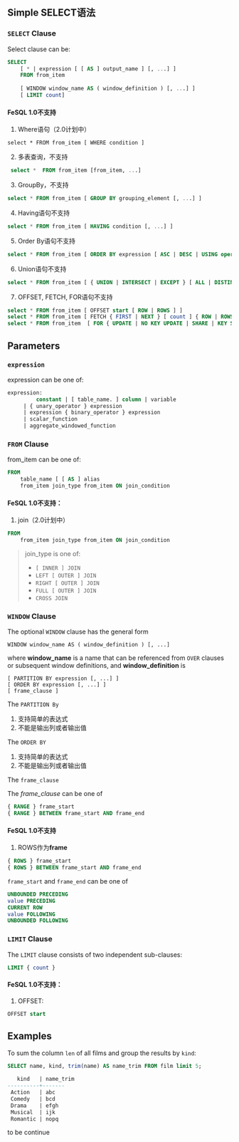 ## Simple SELECT语法

### `SELECT` Clause

Select clause can be: 

```sql
SELECT 
    [ * | expression [ [ AS ] output_name ] [, ...] ]
    FROM from_item 
    
    [ WINDOW window_name AS ( window_definition ) [, ...] ]
    [ LIMIT count]
```

#### FeSQL 1.0不支持

1. Where语句（2.0计划中）

```
select * FROM from_item [ WHERE condition ]
```

2. 多表查询，不支持

```SQL
 select *  FROM from_item [from_item, ...] 
```

3. GroupBy，不支持

```SQL
select * FROM from_item [ GROUP BY grouping_element [, ...] ]
```

4. Having语句不支持

```SQL
select * FROM from_item [ HAVING condition [, ...] ]
```

5. Order By语句不支持

```SQL
select * FROM from_item [ ORDER BY expression [ ASC | DESC | USING operator ] [ NULLS { FIRST | LAST } ] [, ...] ]
```

6. Union语句不支持

```SQL
select * FROM from_item [ { UNION | INTERSECT | EXCEPT } [ ALL | DISTINCT ] select ]
```

7. OFFSET, FETCH, FOR语句不支持

```SQL
select * FROM from_item [ OFFSET start [ ROW | ROWS ] ]
select * FROM from_item [ FETCH { FIRST | NEXT } [ count ] { ROW | ROWS } ONLY ]
select * FROM from_item  [ FOR { UPDATE | NO KEY UPDATE | SHARE | KEY SHARE } [ OF table_name [, ...] ] [ NOWAIT | SKIP LOCKED ] [...] ]
```

## Parameters

### `expression`

expression can be one of:

```SQL
expression: 	
 		 constant | [ table_name. ] column | variable   
     | { unary_operator } expression   
     | expression { binary_operator } expression 
     | scalar_function
     | aggregate_windowed_function  
```



### `FROM` Clause

from_item can be one of:

```SQL
FROM 
    table_name [ [ AS ] alias 
    from_item join_type from_item ON join_condition
```

#### FeSQL 1.0不支持：

1. join（2.0计划中）

```SQL
FROM 
    from_item join_type from_item ON join_condition


```

> join_type is one of:
> - `[ INNER ] JOIN`
> - `LEFT [ OUTER ] JOIN`
> - `RIGHT [ OUTER ] JOIN`
> - `FULL [ OUTER ] JOIN`
> - `CROSS JOIN`

### 

### `WINDOW` Clause

The optional `WINDOW` clause has the general form

```
WINDOW window_name AS ( window_definition ) [, ...]
```

where **window_name** is a name that can be referenced from `OVER` clauses or subsequent window definitions, and **window_definition** is

```
[ PARTITION BY expression [, ...] ]
[ ORDER BY expression [, ...] ]
[ frame_clause ]
```

The `PARTITION By `

1. 支持简单的表达式
2. 不能是输出列或者输出值

The `ORDER BY`

1. 支持简单的表达式
2. 不能是输出列或者输出值

The `frame_clause`

The *frame_clause* can be one of

```SQL
{ RANGE } frame_start
{ RANGE } BETWEEN frame_start AND frame_end
```

#### **FeSQL 1.0不支持**

1. ROWS作为**frame**

```SQL
{ ROWS } frame_start
{ ROWS } BETWEEN frame_start AND frame_end
```

 `frame_start` and `frame_end` can be one of

```SQL
UNBOUNDED PRECEDING
value PRECEDING
CURRENT ROW
value FOLLOWING
UNBOUNDED FOLLOWING
```

### `LIMIT` Clause

The `LIMIT` clause consists of two independent sub-clauses:

```SQL
LIMIT { count }
```

#### FeSQL 1.0不支持：

1. OFFSET:

```SQL
OFFSET start
```



## Examples

To sum the column `len` of all films and group the results by `kind`:

```SQL
SELECT name, kind, trim(name) AS name_trim FROM film limit 5;

   kind   | name_trim
----------+-------
 Action   | abc
 Comedy   | bcd
 Drama    | efgh
 Musical  | ijk
 Romantic | nopq
```



to be continue